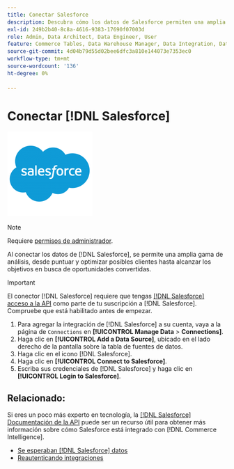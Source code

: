 ```yaml
---
title: Conectar Salesforce
description: Descubra cómo los datos de Salesforce permiten una amplia gama de análisis, desde puntuar y optimizar posibles clientes hasta alcanzar sus objetivos en busca de oportunidades convertidas.
exl-id: 249b2b40-8c8a-4616-9383-17690f07003d
role: Admin, Data Architect, Data Engineer, User
feature: Commerce Tables, Data Warehouse Manager, Data Integration, Data Import/Export
source-git-commit: 4d04b79d55d02bee6dfc3a810e144073e7353ec0
workflow-type: tm+mt
source-wordcount: '136'
ht-degree: 0%

---
```


# Conectar [!DNL Salesforce]

![logotipo de Salesforce](../../../assets/Salesforce_Logo.png)

>[!NOTE]
>
>Requiere [permisos de administrador](../../../administrator/user-management/user-management.md).

Al conectar los datos de [!DNL Salesforce], se permite una amplia gama de análisis, desde puntuar y optimizar posibles clientes hasta alcanzar los objetivos en busca de oportunidades convertidas.

>[!IMPORTANT]
>
>El conector [!DNL Salesforce] requiere que tengas [[!DNL Salesforce] acceso a la API](../integrations/salesforce.md) como parte de tu suscripción a [!DNL Salesforce]. Compruebe que está habilitado antes de empezar.

1. Para agregar la integración de [!DNL Salesforce] a su cuenta, vaya a la página de `Connections` en **[!UICONTROL Manage Data** > **Connections]**.
1. Haga clic en **[!UICONTROL Add a Data Source]**, ubicado en el lado derecho de la pantalla sobre la tabla de fuentes de datos.
1. Haga clic en el icono [!DNL Salesforce].
1. Haga clic en **[!UICONTROL Connect to Salesforce]**.
1. Escriba sus credenciales de [!DNL Salesforce] y haga clic en **[!UICONTROL Login to Salesforce]**.

## Relacionado:

Si eres un poco más experto en tecnología, la [[!DNL Salesforce] Documentación de la API](https://developer.salesforce.com/docs/atlas.en-us.api_rest.meta/api_rest/intro_what_is_rest_api.htm) puede ser un recurso útil para obtener más información sobre cómo Salesforce está integrado con [!DNL Commerce Intelligence].

* [Se esperaban  [!DNL Salesforce] datos](../integrations/salesforce-data.md)
* [Reautenticando integraciones](https://experienceleague.adobe.com/docs/commerce-knowledge-base/kb/how-to/mbi-reauthenticating-integrations.html)

